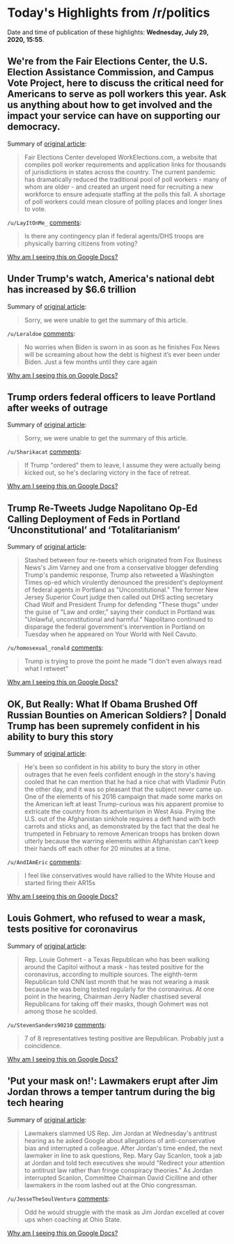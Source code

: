 # Today's Highlights from /r/politics

Date and time of publication of these highlights: **Wednesday, July 29, 2020, 15:55**.

## We're from the Fair Elections Center, the U.S. Election Assistance Commission, and Campus Vote Project, here to discuss the critical need for Americans to serve as poll workers this year. Ask us anything about how to get involved and the impact your service can have on supporting our democracy.

Summary of [original article](https://www.reddit.com/r/politics/comments/hzhw6c/were_from_the_fair_elections_center_the_us/):

> Fair Elections Center developed WorkElections.com, a website that compiles poll worker requirements and application links for thousands of jurisdictions in states across the country. The current pandemic has dramatically reduced the traditional pool of poll workers - many of whom are older - and created an urgent need for recruiting a new workforce to ensure adequate staffing at the polls this fall. A shortage of poll workers could mean closure of polling places and longer lines to vote.

`/u/LayItOnMe_` [comments](https://www.reddit.com/r/politics/comments/hzhw6c/were_from_the_fair_elections_center_the_us/):

> Is there any contingency plan if federal agents/DHS troops are physically barring citizens from voting?

[Why am I seeing this on Google Docs?](https://docs.google.com/document/d/1Dc6We63vOXIZsc0op-Bt4abqkYjXzOigalQqFxmvvbM/edit?usp=sharing)

## Under Trump's watch, America's national debt has increased by $6.6 trillion

Summary of [original article](https://www.newsweek.com/under-trumps-watch-americas-national-debt-has-increased-66-trillion-1521418):

> Sorry, we were unable to get the summary of this article.

`/u/Leraldoe` [comments](https://www.reddit.com/r/politics/comments/i043ct/under_trumps_watch_americas_national_debt_has/):

> No worries when Biden is sworn in as soon as he finishes Fox News will be screaming about how the debt is highest it’s ever been under Biden. Just a few months until they care again

[Why am I seeing this on Google Docs?](https://docs.google.com/document/d/1Dc6We63vOXIZsc0op-Bt4abqkYjXzOigalQqFxmvvbM/edit?usp=sharing)

## Trump orders federal officers to leave Portland after weeks of outrage

Summary of [original article](https://www.independent.co.uk/news/world/americas/us-politics/portland-protests-federal-officers-governor-kate-brown-trump-pence-a9644431.html):

> Sorry, we were unable to get the summary of this article.

`/u/Sharikacat` [comments](https://www.reddit.com/r/politics/comments/i05ntd/trump_orders_federal_officers_to_leave_portland/):

> If Trump "ordered" them to leave, I assume they were actually being kicked out, so he's declaring victory in the face of retreat.

[Why am I seeing this on Google Docs?](https://docs.google.com/document/d/1Dc6We63vOXIZsc0op-Bt4abqkYjXzOigalQqFxmvvbM/edit?usp=sharing)

## Trump Re-Tweets Judge Napolitano Op-Ed Calling Deployment of Feds in Portland ‘Unconstitutional’ and ‘Totalitarianism’

Summary of [original article](https://lawandcrime.com/high-profile/trump-re-tweets-judge-napolitano-op-ed-calling-deployment-of-feds-in-portland-unconstitutional-and-totalitarianism/):

> Stashed between four re-tweets which originated from Fox Business News's Jim Varney and one from a conservative blogger defending Trump's pandemic response, Trump also retweeted a Washington Times op-ed which virulently denounced the president's deployment of federal agents in Portland as "Unconstitutional." The former New Jersey Superior Court judge then called out DHS acting secretary Chad Wolf and President Trump for defending "These thugs" under the guise of "Law and order," saying their conduct in Portland was "Unlawful, unconstitutional and harmful." Napolitano continued to disparage the federal government's intervention in Portland on Tuesday when he appeared on Your World with Neil Cavuto.

`/u/homosexual_ronald` [comments](https://www.reddit.com/r/politics/comments/i04hoh/trump_retweets_judge_napolitano_oped_calling/):

> Trump is trying to prove the point he made "I don't even always read what I retweet"

[Why am I seeing this on Google Docs?](https://docs.google.com/document/d/1Dc6We63vOXIZsc0op-Bt4abqkYjXzOigalQqFxmvvbM/edit?usp=sharing)

## OK, But Really: What If Obama Brushed Off Russian Bounties on American Soldiers? | Donald Trump has been supremely confident in his ability to bury this story

Summary of [original article](https://www.esquire.com/news-politics/politics/a33457444/trump-russian-bounties-american-soldiers-afghanistan/):

> He's been so confident in his ability to bury the story in other outrages that he even feels confident enough in the story's having cooled that he can mention that he had a nice chat with Vladimir Putin the other day, and it was so pleasant that the subject never came up. One of the elements of his 2016 campaign that made some marks on the American left at least Trump-curious was his apparent promise to extricate the country from its adventurism in West Asia. Prying the U.S. out of the Afghanistan sinkhole requires a deft hand with both carrots and sticks and, as demonstrated by the fact that the deal he trumpeted in February to remove American troops has broken down utterly because the warring elements within Afghanistan can't keep their hands off each other for 20 minutes at a time.

`/u/AndIAmEric` [comments](https://www.reddit.com/r/politics/comments/i033xm/ok_but_really_what_if_obama_brushed_off_russian/):

> I feel like conservatives would have rallied to the White House and started firing their AR15s

[Why am I seeing this on Google Docs?](https://docs.google.com/document/d/1Dc6We63vOXIZsc0op-Bt4abqkYjXzOigalQqFxmvvbM/edit?usp=sharing)

## Louis Gohmert, who refused to wear a mask, tests positive for coronavirus

Summary of [original article](https://www.politico.com/news/2020/07/29/louis-gohmert-who-refused-to-wear-a-mask-tests-positive-for-coronavirus-386076):

> Rep. Louie Gohmert - a Texas Republican who has been walking around the Capitol without a mask - has tested positive for the coronavirus, according to multiple sources. The eighth-term Republican told CNN last month that he was not wearing a mask because he was being tested regularly for the coronavirus. At one point in the hearing, Chairman Jerry Nadler chastised several Republicans for taking off their masks, though Gohmert was not among those he scolded.

`/u/StevenSanders90210` [comments](https://www.reddit.com/r/politics/comments/i01dej/louis_gohmert_who_refused_to_wear_a_mask_tests/):

> 7 of 8 representatives testing positive are Republican. Probably just a coincidence.

[Why am I seeing this on Google Docs?](https://docs.google.com/document/d/1Dc6We63vOXIZsc0op-Bt4abqkYjXzOigalQqFxmvvbM/edit?usp=sharing)

## 'Put your mask on!': Lawmakers erupt after Jim Jordan throws a temper tantrum during the big tech hearing

Summary of [original article](https://www.businessinsider.com/antitrust-hearing-lawmakers-erupt-jim-jordan-temper-tantrum-put-your-mask-on-2020-7):

> Lawmakers slammed US Rep. Jim Jordan at Wednesday's antitrust hearing as he asked Google about allegations of anti-conservative bias and interrupted a colleague. After Jordan's time ended, the next lawmaker in line to ask questions, Rep. Mary Gay Scanlon, took a jab at Jordan and told tech executives she would "Redirect your attention to antitrust law rather than fringe conspiracy theories." As Jordan interrupted Scanlon, Committee Chairman David Cicilline and other lawmakers in the room lashed out at the Ohio congressman.

`/u/JesseTheSoulVentura` [comments](https://www.reddit.com/r/politics/comments/i0770u/put_your_mask_on_lawmakers_erupt_after_jim_jordan/):

> Odd he would struggle with the mask as Jim Jordan excelled at cover ups when coaching at Ohio State.

[Why am I seeing this on Google Docs?](https://docs.google.com/document/d/1Dc6We63vOXIZsc0op-Bt4abqkYjXzOigalQqFxmvvbM/edit?usp=sharing)

